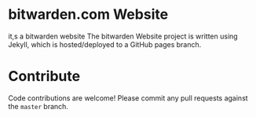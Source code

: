 # bitwarden.com Website
it,s a bitwarden website
The bitwarden Website project is written using Jekyll, which is hosted/deployed to a GitHub pages branch.

# Contribute

Code contributions are welcome! Please commit any pull requests against the `master` branch.
